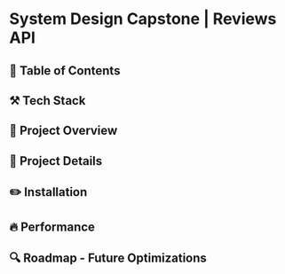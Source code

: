 # System Design Capstone | Reviews API

## :pushpin: Table of Contents

## :hammer_and_pick: Tech Stack

## :telescope: Project Overview

## :jigsaw: Project Details

## :pencil2: Installation

## :fire: Performance

## :mag: Roadmap - Future Optimizations
